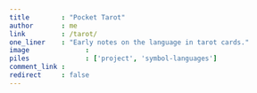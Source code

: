 ```yaml
---
title        : "Pocket Tarot"
author       : me
link         : /tarot/
one_liner    : "Early notes on the language in tarot cards."
image			   : 
piles			   : ['project', 'symbol-languages']
comment_link : 
redirect     : false
---
```


